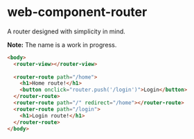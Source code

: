 # web-component-router

A router designed with simplicity in mind.

__Note:__ The name is a work in progress.

```html
<body>
  <router-view></router-view>
  
  <router-route path="/home">
    <h1>Home route!</h1>
    <button onclick="router.push('/login')">Login</button>
  </router-route>
  <router-route path="/" redirect="/home"></router-route>
  <router-route path="/login">
    <h1>Login route!</h1>
  </router-route>
</body>
```
